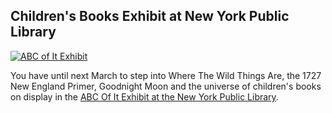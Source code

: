 
## Children's Books Exhibit at New York Public Library

<a href="http://www.nytimes.com/2013/06/21/books/public-librarys-abc-of-it-looks-at-childrens-books.html?pagewanted=all" title="Bedtime With Puritans and Wild Things
Public Library’s ABC of It Looks at Children's Books">
<img src="http://res.cloudinary.com/parentcc/image/upload/c_scale,e_saturation,w_200/v1373639595/nyc_bgn04w.jpg" alt="ABC of It Exhibit" />
</a>

You have until next March to step into Where The Wild Things Are, the 1727 New England Primer, Goodnight Moon and the universe of children's books on display in the [ABC Of It Exhibit at the New York Public Library](http://www.nytimes.com/2013/06/21/books/public-librarys-abc-of-it-looks-at-childrens-books.html?pagewanted=all).
